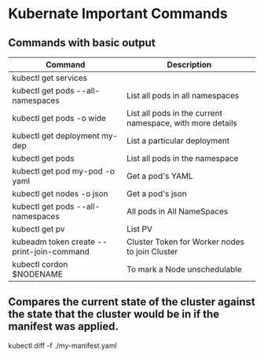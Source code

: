 # Kubernate Important Commands

## Commands with basic output
|Command |Description|
|--------|-----------|
|kubectl get services|				|List all services in the namespace|
|kubectl get pods --all-namespaces		|List all pods in all namespaces|
|kubectl get pods -o wide			|List all pods in the current namespace, with more details|
|kubectl get deployment my-dep			|List a particular deployment|
|kubectl get pods				|List all pods in the namespace|
|kubectl get pod my-pod -o yaml 		|Get a pod's YAML|
|kubectl get nodes -o json			|Get a pod's json|
|kubectl get pods --all-namespaces		|All pods in All NameSpaces|
|kubectl get pv					|List PV|
|kubeadm token create --print-join-command	|Cluster Token for Worker nodes to join Cluster|
|kubectl cordon $NODENAME  			|To mark a Node unschedulable|

## Compares the current state of the cluster against the state that the cluster would be in if the manifest was applied.
kubectl diff -f ./my-manifest.yaml